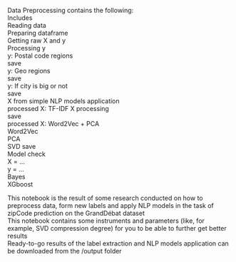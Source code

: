 Data Preprocessing contains the following:  
Includes  
Reading data  
Preparing dataframe  
Getting raw X and y  
Processing y  
	y: Postal code regions  
		save  
	y: Geo regions  
		save  
	y: If city is big or not  
		save  
X from simple NLP models application  
	processed X: TF-IDF X processing  
		save  
	processed X: Word2Vec + PCA  
		Word2Vec  
		PCA  
		SVD
		save  
Model check  
	X = ...  
	y = ...  
	Bayes  
	XGboost  

This notebook is the result of some research conducted on how to preprocess data, form new labels and apply NLP models in the task of zipCode prediction on the GrandDébat dataset  
This notebook contains some instruments and parameters (like, for example, SVD compression degree) for you to be able to further get better results  
Ready-to-go results of the label extraction and NLP models application can be downloaded from the /output folder  
